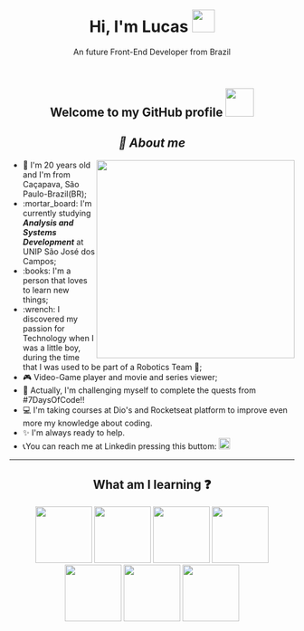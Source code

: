 <header>
  <h1 align="center"><strong>Hi, I'm Lucas</strong> <img src="https://user-images.githubusercontent.com/103296710/168450894-9b35b2af-c467-4ce0-b811-fef55926cf55.gif" width="40px"></h1>
  <p align="center">An future Front-End Developer from Brazil<p>
</header>

<body>
    <h2 align="center">Welcome to my GitHub profile <img src="https://user-images.githubusercontent.com/103296710/168143221-8c65d04c-eef2-4122-a280-2adca415b02a.gif" width="50px"</h2>
  <h2 align="center"> <strong><em> 📍 About me</em></strong></h2>
  <p align="justify">
    <img src="https://user-images.githubusercontent.com/103296710/168145504-7309e166-e617-44f4-aedb-20e3a7fb2c31.gif" width="350px" align="right">
  </P>
  <P align="justify">
    <ul>
       <li> 🌱 I'm 20 years old and I'm from Caçapava, São Paulo-Brazil(BR);
       <li> :mortar_board: I'm currently studying <strong><em>Analysis and Systems Development</em></strong> at UNIP São José dos Campos;
       <li>  :books: I'm a person that loves to learn new things;
       <li>  :wrench: I discovered my passion for Technology when I was a little boy, during the time that I was used to be part of a Robotics Team 🤖;
       <li> 🎮 Video-Game player and movie and series viewer;
       <li> 📆 Actually, I'm challenging myself to complete the quests from #7DaysOfCode!!
       <li> 💻 I'm taking courses at Dio's and Rocketseat platform to improve even more my knowledge about coding.
       <li> ✨ I'm always ready to help.
       <li> 📞You can reach me at Linkedin pressing this buttom: <a href="https://www.linkedin.com/in/lucasschubertgomes/"><img src="https://user-images.githubusercontent.com/103296710/163696518-4b953208-eb6c-4535-90d1-c84cdaa84a36.png" width= 20px height=20px></a> 
    </ul>
    <hr>
  </P>
  <p>
  
  <h2 align="center"> What am I learning ❓</h2>
  <div align="center" height="100px" padding-left="5px">
  <img src="https://user-images.githubusercontent.com/103296710/168451795-7b036eb2-9c84-4798-bbf1-250bf8f41161.png" height="100px" padding-left="5px">
  <img src="https://user-images.githubusercontent.com/103296710/168451805-27310f98-62a1-4a61-ba53-986760c3ba00.png" height="100px">
  <img src="https://user-images.githubusercontent.com/103296710/168451833-7803e460-0dfd-4101-a4f8-f91aa03ea60b.png" height="100px">
  <img src="https://user-images.githubusercontent.com/103296710/168451891-18827f8b-700a-4887-a172-7d44cd504bf6.png" height="100px">
  <img src="https://user-images.githubusercontent.com/103296710/168453427-999ab88b-2698-4957-9e9a-12b6650d703e.png" height="100px">
  <img src="https://user-images.githubusercontent.com/103296710/168453326-0e329d32-f6d3-4fdc-851c-3db8889d9f14.png" height="100px">
  <img src="https://user-images.githubusercontent.com/103296710/168453384-98eda32a-4543-4586-966a-4cedf35036c1.jpg" height="100px">
  </div>
  </p>
  

</body>
